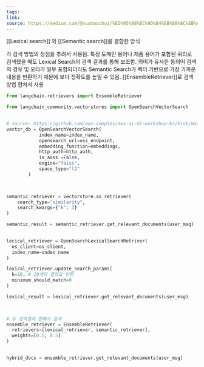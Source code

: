 ```yaml
---
tags: 
link: 
source: https://medium.com/@nuatmochoi/%ED%95%98%EC%9D%B4%EB%B8%8C%EB%A6%AC%EB%93%9C-%EA%B2%80%EC%83%89-%EA%B5%AC%ED%98%84%ED%95%98%EA%B8%B0-feat-ensembleretriever-knowledge-bases-for-amazon-bedrock-d6ef1a0daaf1
---
```

[[Lexical search]] 와 [[Semantic search]]를 결합한 방식

각 검색 방법의 장점을 추려서 사용됨. 
특정 도메인 용어나 제품 용어가 포함된 쿼리로 검색했을 때도 Lexical Search의 검색 결과를 통해 보조함. 
의미가 유사한 동의어 검색의 경우 및 오타가 일부 포함되더라도 Semantic Search가 벡터 기반으로 가장 가까운 내용을 반환하기 때문에 보다 정확도를 높일 수 있음.
[[EnsembleRetriever]]로 검색방법 합쳐서 사용

```python
from langchain.retrievers import EnsembleRetriever

from langchain_community.vectorstores import OpenSearchVectorSearch

  
# source: https://github.com/aws-samples/aws-ai-ml-workshop-kr/blob/master/genai/aws-gen-ai-kr/10_advanced_question_answering/03_2_rag_opensearch_hybrid_ensemble_retriever_kr.ipynb
vector_db = OpenSearchVectorSearch(
            index_name=index_name,
            opensearch_url=oss_endpoint,
            embedding_function=embeddings,
            http_auth=http_auth,
            is_aoss =False,
            engine="faiss",
            space_type="l2"
        )

  

semantic_retriever = vectorstore.as_retriever(
    search_type="similarity",
    search_kwargs={"k": 3}
)

semantic_result = semantic_retriever.get_relevant_documents(user_msg)

  
lecical_retriever = OpenSearchLexicalSearchRetriver(
  os_client=os_client,
  index_name=index_name
)

lexical_retriever.update_search_params(
  k=10, # 10개의 결과값 반환
  minimum_should_match=0
)

lexical_result = lexical_retriever.get_relevant_documents(user_msg)

  

# 두 검색결과 합해서 검색
ensemble_retriever = EnsembleRetriever(
  retrievers=[lexical_retriever, semantic_retriever],
  weights=[0.5, 0.5]
)
  

hybrid_docs = ensemble_retriever.get_relevant_documents(user_msg)

```
